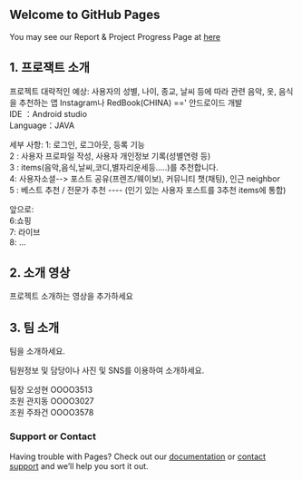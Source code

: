 ## Welcome to GitHub Pages

You may see our Report & Project Progress Page at [here](https://seonghyeon555.github.io)


## 1. 프로잭트 소개
프로젝트 대략적인 예상: 사용자의 성별, 나이, 종교, 날씨 등에 따라 관련 음악, 옷, 음식을 추천하는 앱 Instagram나 RedBook(CHINA) ==' 안드로이드 개발  
IDE ：Android studio  
Language：JAVA  

세부 사항:
1: 로그인, 로그아웃, 등록 기능  
2 : 사용자 프로파일 작성, 사용자 개인정보 기록(성별연령 등)  
3 : items(음악,음식,날씨,코디,별자리운세등.....)를 추천합니다.  
4: 사용자소셜--> 포스트 공유(프렌즈/웨이보), 커뮤니티 챗(채팅), 인근 neighbor  
5 : 베스트 추천 / 전문가 추천 ---- (인기 있는 사용자 포스트를 3추천 items에 통합)  

앞으로:  
6:쇼핑  
7: 라이브  
8: ...  

## 2. 소개 영상
프로젝트 소개하는 영상을 추가하세요

## 3. 팀 소개
팀을 소개하세요.  

팀원정보 및 담당이나 사진 및 SNS를 이용하여 소개하세요.  

팀장 오성현 OOOO3513  
조원 관지동 OOOO3027  
조원 주좌건 OOOO3578  

### Support or Contact

Having trouble with Pages? Check out our [documentation](https://help.github.com/categories/github-pages-basics/) or [contact support](https://github.com/contact) and we’ll help you sort it out.
